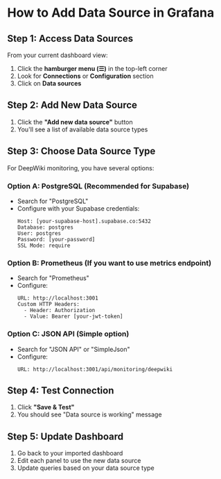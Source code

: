 # How to Add Data Source in Grafana

## Step 1: Access Data Sources
From your current dashboard view:
1. Click the **hamburger menu (☰)** in the top-left corner
2. Look for **Connections** or **Configuration** section
3. Click on **Data sources**

## Step 2: Add New Data Source
1. Click the **"Add new data source"** button
2. You'll see a list of available data source types

## Step 3: Choose Data Source Type

For DeepWiki monitoring, you have several options:

### Option A: PostgreSQL (Recommended for Supabase)
- Search for "PostgreSQL"
- Configure with your Supabase credentials:
  ```
  Host: [your-supabase-host].supabase.co:5432
  Database: postgres
  User: postgres
  Password: [your-password]
  SSL Mode: require
  ```

### Option B: Prometheus (If you want to use metrics endpoint)
- Search for "Prometheus"
- Configure:
  ```
  URL: http://localhost:3001
  Custom HTTP Headers:
    - Header: Authorization
    - Value: Bearer [your-jwt-token]
  ```

### Option C: JSON API (Simple option)
- Search for "JSON API" or "SimpleJson"
- Configure:
  ```
  URL: http://localhost:3001/api/monitoring/deepwiki
  ```

## Step 4: Test Connection
1. Click **"Save & Test"**
2. You should see "Data source is working" message

## Step 5: Update Dashboard
1. Go back to your imported dashboard
2. Edit each panel to use the new data source
3. Update queries based on your data source type